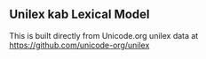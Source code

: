Unilex kab Lexical Model
----------------------

This is built directly from Unicode.org unilex data at
https://github.com/unicode-org/unilex
